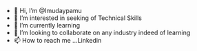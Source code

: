 - 👋 Hi, I’m @Imudaypamu
- 👀 I’m interested in seeking of Technical Skills
- 🌱 I’m currently learning 
- 💞️ I’m looking to collaborate on any industry indeed of learning
- 📫 How to reach me ...Linkedin

<!---
Imudaypamu/Imudaypamu is a ✨ special ✨ repository because its `README.md` (this file) appears on your GitHub profile.
You can click the Preview link to take a look at your changes.
--->
